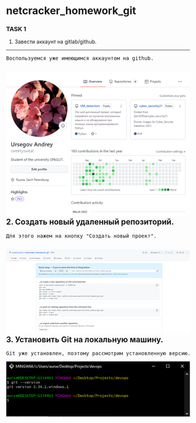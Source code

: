 # netcracker_homework_git
### TASK 1
1. Завести аккаунт на gitlab/github.
---
<pre>Воспользуемся уже имеющимся аккаунтом на github.</pre>
![sample](img/git_acc.png)
2. Создать новый удаленный репозиторий.
---
<pre>Для этого нажем на кнопку "Создать новый проект".</pre>
![sample](img/new_rep.png)
3. Установить Git на локальную машину.
---
<pre>Git уже установлен, поэтому рассмотрим установленную версию.</pre>
![sample](img/git_version.png)